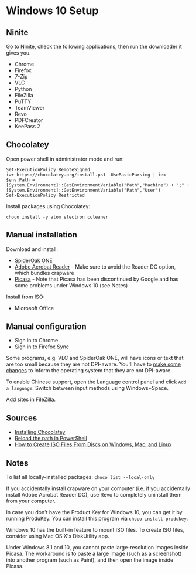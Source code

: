 # Windows 10 Setup

## Ninite

Go to [Ninite](https://ninite.com), check the following applications, then run the downloader it gives you.

- Chrome
- Firefox
- 7-Zip
- VLC
- Python
- FileZilla
- PuTTY
- TeamViewer
- Revo
- PDFCreator
- KeePass 2

## Chocolatey

Open power shell in administrator mode and run:

```
Set-ExecutionPolicy RemoteSigned
iwr https://chocolatey.org/install.ps1 -UseBasicParsing | iex
$env:Path = [System.Environment]::GetEnvironmentVariable("Path","Machine") + ";" + [System.Environment]::GetEnvironmentVariable("Path","User")
Set-ExecutionPolicy Restricted
```

Install packages using Chocolatey:

```
choco install -y atom electron ccleaner
```

## Manual installation

Download and install:

- [SpiderOak ONE](https://spideroak.com/opendownload)
- [Adobe Acrobat Reader](https://get.adobe.com/reader/otherversions/) - Make sure to avoid the Reader DC option, which bundles crapware
- [Picasa](http://filehippo.com/download_picasa/) - Note that Picasa has been discontinued by Google and has some problems under Windows 10 (see Notes)

Install from ISO:

- Microsoft Office

## Manual configuration

- Sign in to Chrome
- Sign in to Firefox Sync

Some programs, e.g. VLC and SpiderOak ONE, will have icons or text that are too small because they are not DPI-aware. You'll have to [make some changes](dpi-aware.md) to inform the operating system that they are not DPI-aware. 

To enable Chinese support, open the Language control panel and click `Add a language`. Switch between input methods using Windows+Space.

Add sites in FileZilla.

## Sources

- [Installing Chocolatey](https://chocolatey.org/install)
- [Reload the path in PowerShell](http://stackoverflow.com/questions/17794507/reload-the-path-in-powershell)
- [How to Create ISO Files From Discs on Windows, Mac, and Linux](http://www.howtogeek.com/228886/how-to-create-iso-files-from-discs-on-windows-mac-and-linux/)

## Notes

To list all locally-installed packages: `choco list --local-only`

If you accidentally install crapware on your computer (i.e. if you accidentally install Adobe Acrobat Reader DC), use Revo to completely uninstall them from your computer.

In case you don't have the Product Key for Windows 10, you can get it by running ProduKey. You can install this program via `choco install produkey`.

Windows 10 has the built-in feature to mount ISO files. To create ISO files, consider using Mac OS X's DiskUtility app.

Under Windows 8.1 and 10, you cannot paste large-resolution images inside Picasa. The workaround is to paste a large image (such as a screenshot) into another program (such as Paint), and then open the image inside Picasa.
